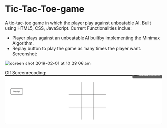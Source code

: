 # Tic-Tac-Toe-game
A tic-tac-toe game in which the player play against unbeatable AI.
Built using HTML5, CSS, JavaScript.
Current Functionalities inclue:
- Player plays against an unbeatable AI builtby implementing the Minimax Algorithm.
- Replay button to play the game as many times the player want.
Screenshot:
<img width="999" alt="screen shot 2019-02-01 at 10 28 06 am" src="https://user-images.githubusercontent.com/44656583/52141954-21cc2200-260c-11e9-8f9e-4fdc6d396458.png">

GIf Screenrecoding:
![](tictactoe.gif)
